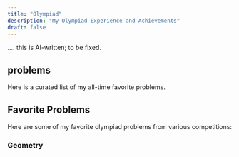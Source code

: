 ```yaml
---
title: "Olympiad"
description: "My Olympiad Experience and Achievements"
draft: false
---
```


.... this is AI-written; to be fixed.



## problems  

Here is a curated list of my all-time favorite problems.

## Favorite Problems

Here are some of my favorite olympiad problems from various competitions:

### Geometry
<!-- 1. [IMO 2006 Problem 1](https://artofproblemsolving.com/community/c6h77740) - A beautiful problem about cyclic -->


